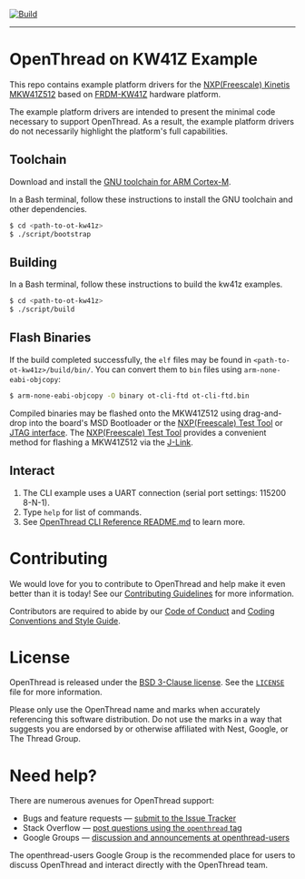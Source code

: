 [![Build][ot-gh-action-build-svg]][ot-gh-action-build]

[ot-gh-action-build]: https://github.com/openthread/ot-kw41z/actions?query=workflow%3ABuild+branch%3Amain+event%3Apush
[ot-gh-action-build-svg]: https://github.com/openthread/ot-kw41z/workflows/Build/badge.svg?branch=main&event=push

---

# OpenThread on KW41Z Example

This repo contains example platform drivers for the [NXP(Freescale) Kinetis MKW41Z512][mkw41z512] based on [FRDM-KW41Z][frdm-kw41z] hardware platform.

[mkw41z512]: http://www.nxp.com/products/microcontrollers-and-processors/arm-processors/kinetis-cortex-m-mcus/w-series-wireless-m0-plus-m4/kinetis-kw41z-2.4-ghz-dual-mode-ble-and-802.15.4-wireless-radio-microcontroller-mcu-based-on-arm-cortex-m0-plus-core:KW41Z
[frdm-kw41z]: http://www.nxp.com/products/software-and-tools/hardware-development-tools/freedom-development-boards/nxp-freedom-development-kit-for-kinetis-kw41z-31z-21z-mcus:FRDM-KW41Z

The example platform drivers are intended to present the minimal code necessary to support OpenThread. As a result, the example platform drivers do not necessarily highlight the platform's full capabilities.

## Toolchain

Download and install the [GNU toolchain for ARM Cortex-M][gnu-toolchain].

[gnu-toolchain]: https://developer.arm.com/tools-and-software/open-source-software/developer-tools/gnu-toolchain/gnu-rm

In a Bash terminal, follow these instructions to install the GNU toolchain and other dependencies.

```bash
$ cd <path-to-ot-kw41z>
$ ./script/bootstrap
```

## Building

In a Bash terminal, follow these instructions to build the kw41z examples.

```bash
$ cd <path-to-ot-kw41z>
$ ./script/build
```

## Flash Binaries

If the build completed successfully, the `elf` files may be found in `<path-to-ot-kw41z>/build/bin/`. You can convert them to `bin` files using `arm-none-eabi-objcopy`:

```bash
$ arm-none-eabi-objcopy -O binary ot-cli-ftd ot-cli-ftd.bin
```

Compiled binaries may be flashed onto the MKW41Z512 using drag-and-drop into the board's MSD Bootloader or the [NXP(Freescale) Test Tool][test-tool] or [JTAG interface][jtag]. The [NXP(Freescale) Test Tool][test-tool] provides a convenient method for flashing a MKW41Z512 via the [J-Link][jlink].

[test-tool]: http://www.nxp.com/webapp/sps/download/license.jsp?colCode=TESTTOOL_SETUP
[jtag]: https://en.wikipedia.org/wiki/JTAG
[jlink]: https://www.segger.com/jlink-software.html

## Interact

1. The CLI example uses a UART connection (serial port settings: 115200 8-N-1).
2. Type `help` for list of commands.
3. See [OpenThread CLI Reference README.md][cli] to learn more.

[cli]: https://github.com/openthread/openthread/blob/master/src/cli/README.md

# Contributing

We would love for you to contribute to OpenThread and help make it even better than it is today! See our [Contributing Guidelines](https://github.com/openthread/openthread/blob/master/CONTRIBUTING.md) for more information.

Contributors are required to abide by our [Code of Conduct](https://github.com/openthread/openthread/blob/master/CODE_OF_CONDUCT.md) and [Coding Conventions and Style Guide](https://github.com/openthread/openthread/blob/master/STYLE_GUIDE.md).

# License

OpenThread is released under the [BSD 3-Clause license](https://github.com/openthread/ot-kw41z/blob/master/LICENSE). See the [`LICENSE`](https://github.com/openthread/ot-kw41z/blob/master/LICENSE) file for more information.

Please only use the OpenThread name and marks when accurately referencing this software distribution. Do not use the marks in a way that suggests you are endorsed by or otherwise affiliated with Nest, Google, or The Thread Group.

# Need help?

There are numerous avenues for OpenThread support:

- Bugs and feature requests — [submit to the Issue Tracker](https://github.com/openthread/openthread/issues)
- Stack Overflow — [post questions using the `openthread` tag](http://stackoverflow.com/questions/tagged/openthread)
- Google Groups — [discussion and announcements at openthread-users](https://groups.google.com/forum/#!forum/openthread-users)

The openthread-users Google Group is the recommended place for users to discuss OpenThread and interact directly with the OpenThread team.
